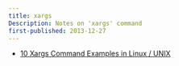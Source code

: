```yaml
---
title: xargs
Description: Notes on 'xargs' command
first-published: 2013-12-27
---
```


*   [10 Xargs Command Examples in Linux / UNIX](http://www.thegeekstuff.com/2013/12/xargs-examples/)
